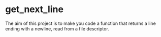 # get_next_line
The aim of this project is to make you code a function that returns a line ending with a newline, read from a file descriptor.
